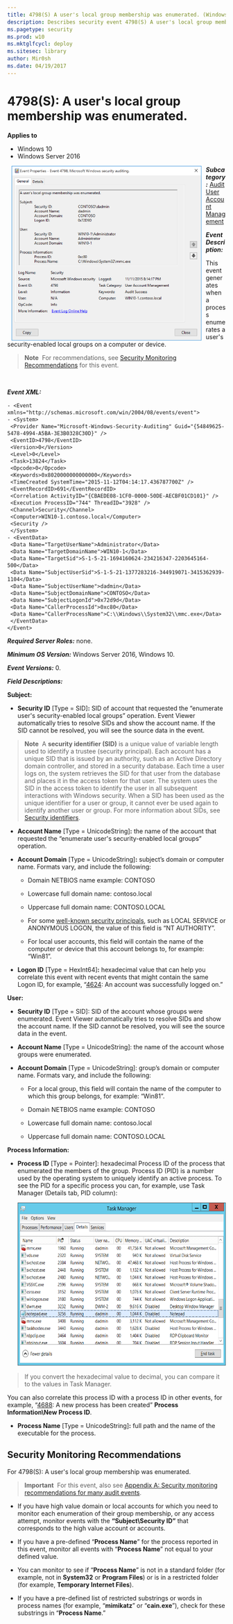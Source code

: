 ```yaml
---
title: 4798(S) A user's local group membership was enumerated. (Windows 10)
description: Describes security event 4798(S) A user's local group membership was enumerated.
ms.pagetype: security
ms.prod: w10
ms.mktglfcycl: deploy
ms.sitesec: library
author: Mir0sh
ms.date: 04/19/2017
---
```


# 4798(S): A user's local group membership was enumerated.

**Applies to**
-   Windows 10
-   Windows Server 2016


<img src="images/event-4798.png" alt="Event 4798 illustration" width="438" height="402" hspace="10" align="left" />

***Subcategory:***&nbsp;[Audit User Account Management](audit-user-account-management.md)

***Event Description:***

This event generates when a process enumerates a user's security-enabled local groups on a computer or device.

> **Note**&nbsp;&nbsp;For recommendations, see [Security Monitoring Recommendations](#security-monitoring-recommendations) for this event.

<br clear="all">

***Event XML:***
```
- <Event xmlns="http://schemas.microsoft.com/win/2004/08/events/event">
- <System>
 <Provider Name="Microsoft-Windows-Security-Auditing" Guid="{54849625-5478-4994-A5BA-3E3B0328C30D}" /> 
 <EventID>4798</EventID> 
 <Version>0</Version> 
 <Level>0</Level> 
 <Task>13824</Task> 
 <Opcode>0</Opcode> 
 <Keywords>0x8020000000000000</Keywords> 
 <TimeCreated SystemTime="2015-11-12T04:14:17.436787700Z" /> 
 <EventRecordID>691</EventRecordID> 
 <Correlation ActivityID="{CBAEDE08-1CF0-0000-50DE-AECBF01CD101}" /> 
 <Execution ProcessID="744" ThreadID="3928" /> 
 <Channel>Security</Channel> 
 <Computer>WIN10-1.contoso.local</Computer> 
 <Security /> 
 </System>
- <EventData>
 <Data Name="TargetUserName">Administrator</Data> 
 <Data Name="TargetDomainName">WIN10-1</Data> 
 <Data Name="TargetSid">S-1-5-21-1694160624-234216347-2203645164-500</Data> 
 <Data Name="SubjectUserSid">S-1-5-21-1377283216-344919071-3415362939-1104</Data> 
 <Data Name="SubjectUserName">dadmin</Data> 
 <Data Name="SubjectDomainName">CONTOSO</Data> 
 <Data Name="SubjectLogonId">0x72d9d</Data> 
 <Data Name="CallerProcessId">0xc80</Data> 
 <Data Name="CallerProcessName">C:\\Windows\\System32\\mmc.exe</Data> 
 </EventData>
</Event>

```

***Required Server Roles:*** none.

***Minimum OS Version:*** Windows Server 2016, Windows 10.

***Event Versions:*** 0.

***Field Descriptions:***

**Subject:**

-   **Security ID** \[Type = SID\]**:** SID of account that requested the “enumerate user's security-enabled local groups” operation. Event Viewer automatically tries to resolve SIDs and show the account name. If the SID cannot be resolved, you will see the source data in the event.

> **Note**&nbsp;&nbsp;A **security identifier (SID)** is a unique value of variable length used to identify a trustee (security principal). Each account has a unique SID that is issued by an authority, such as an Active Directory domain controller, and stored in a security database. Each time a user logs on, the system retrieves the SID for that user from the database and places it in the access token for that user. The system uses the SID in the access token to identify the user in all subsequent interactions with Windows security. When a SID has been used as the unique identifier for a user or group, it cannot ever be used again to identify another user or group. For more information about SIDs, see [Security identifiers](/windows/access-protection/access-control/security-identifiers).

-   **Account Name** \[Type = UnicodeString\]**:** the name of the account that requested the “enumerate user's security-enabled local groups” operation.

-   **Account Domain** \[Type = UnicodeString\]**:** subject’s domain or computer name. Formats vary, and include the following:

    -   Domain NETBIOS name example: CONTOSO

    -   Lowercase full domain name: contoso.local

    -   Uppercase full domain name: CONTOSO.LOCAL

    -   For some [well-known security principals](https://support.microsoft.com/en-us/kb/243330), such as LOCAL SERVICE or ANONYMOUS LOGON, the value of this field is “NT AUTHORITY”.

    -   For local user accounts, this field will contain the name of the computer or device that this account belongs to, for example: “Win81”.

-   **Logon ID** \[Type = HexInt64\]**:** hexadecimal value that can help you correlate this event with recent events that might contain the same Logon ID, for example, “[4624](event-4624.md): An account was successfully logged on.”

**User:**

-   **Security ID** \[Type = SID\]: SID of the account whose groups were enumerated. Event Viewer automatically tries to resolve SIDs and show the account name. If the SID cannot be resolved, you will see the source data in the event.

-   **Account Name** \[Type = UnicodeString\]: the name of the account whose groups were enumerated.

-   **Account Domain** \[Type = UnicodeString\]: group’s domain or computer name. Formats vary, and include the following:

    -   For a local group, this field will contain the name of the computer to which this group belongs, for example: “Win81”.

    -   Domain NETBIOS name example: CONTOSO

    -   Lowercase full domain name: contoso.local

    -   Uppercase full domain name: CONTOSO.LOCAL

**Process Information:**

-   **Process ID** \[Type = Pointer\]: hexadecimal Process ID of the process that enumerated the members of the group. Process ID (PID) is a number used by the operating system to uniquely identify an active process. To see the PID for a specific process you can, for example, use Task Manager (Details tab, PID column):

    <img src="images/task-manager.png" alt="Task manager illustration" width="585" height="375" />

> If you convert the hexadecimal value to decimal, you can compare it to the values in Task Manager.

You can also correlate this process ID with a process ID in other events, for example, “[4688](event-4688.md): A new process has been created” **Process Information\\New Process ID**.

-   **Process Name** \[Type = UnicodeString\]**:** full path and the name of the executable for the process.

## Security Monitoring Recommendations

For 4798(S): A user's local group membership was enumerated.

> **Important**&nbsp;&nbsp;For this event, also see [Appendix A: Security monitoring recommendations for many audit events](appendix-a-security-monitoring-recommendations-for-many-audit-events.md).

-   If you have high value domain or local accounts for which you need to monitor each enumeration of their group membership, or any access attempt, monitor events with the **“Subject\\Security ID”** that corresponds to the high value account or accounts.

-   If you have a pre-defined “**Process Name**” for the process reported in this event, monitor all events with “**Process Name**” not equal to your defined value.

-   You can monitor to see if “**Process Name**” is not in a standard folder (for example, not in **System32** or **Program Files**) or is in a restricted folder (for example, **Temporary Internet Files**).

-   If you have a pre-defined list of restricted substrings or words in process names (for example, “**mimikatz**” or “**cain.exe**”), check for these substrings in “**Process Name**.”


